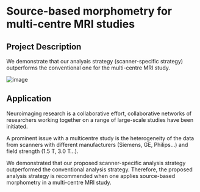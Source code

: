 # Source-based morphometry for multi-centre MRI studies
## Project Description

We demonstrate that our analyais strategy (scanner-specific strategy) outperforms the conventional one for the multi-centre MRI study. 

![image](resources/flowchart.bmp)

## Application 

Neuroimaging research is a collaborative effort, collaborative networks of researchers working together on a range of large-scale studies have been initiated.

A prominent issue with a multicentre study is the heterogeneity of the data from scanners with different manufacturers (Siemens, GE, Philips…) and field strength (1.5 T, 3.0 T…).

We demonstrated that our proposed scanner-specific analysis strategy outperformed the conventional analysis strategy. Therefore, the proposed analysis strategy is recommended when one applies source-based morphometry in a multi-centre MRI study.

